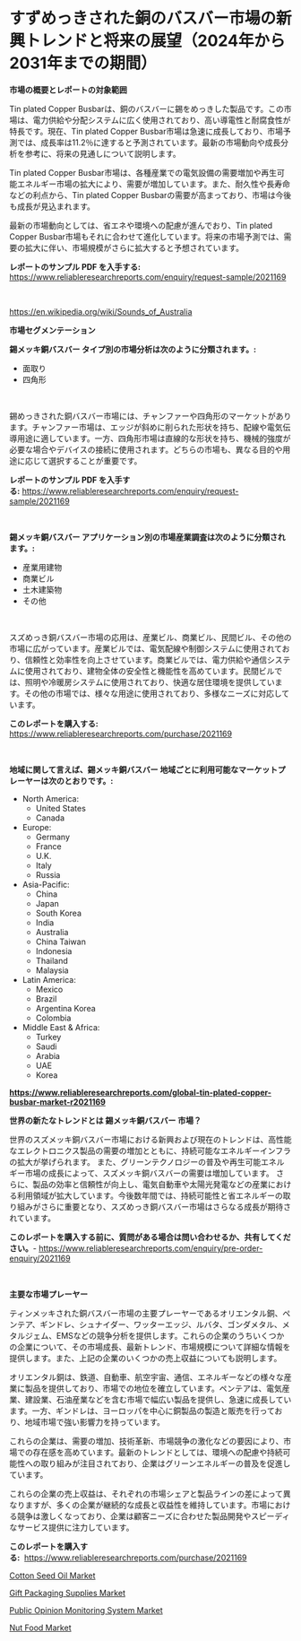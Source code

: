 <p><h1>すずめっきされた銅のバスバー市場の新興トレンドと将来の展望（2024年から2031年までの期間）</h1></p><p><strong>市場の概要とレポートの対象範囲</strong></p>
<p><p>Tin plated Copper Busbarは、銅のバスバーに錫をめっきした製品です。この市場は、電力供給や分配システムに広く使用されており、高い導電性と耐腐食性が特長です。現在、Tin plated Copper Busbar市場は急速に成長しており、市場予測では、成長率は11.2％に達すると予測されています。最新の市場動向や成長分析を参考に、将来の見通しについて説明します。</p><p>Tin plated Copper Busbar市場は、各種産業での電気設備の需要増加や再生可能エネルギー市場の拡大により、需要が増加しています。また、耐久性や長寿命などの利点から、Tin plated Copper Busbarの需要が高まっており、市場は今後も成長が見込まれます。</p><p>最新の市場動向としては、省エネや環境への配慮が進んでおり、Tin plated Copper Busbar市場もそれに合わせて進化しています。将来の市場予測では、需要の拡大に伴い、市場規模がさらに拡大すると予想されています。</p></p>
<p><strong>レポートのサンプル PDF を入手する:</strong> <a href="https://www.reliableresearchreports.com/enquiry/request-sample/2021169">https://www.reliableresearchreports.com/enquiry/request-sample/2021169</a></p>
<p>&nbsp;</p>
<p><a href="https://en.wikipedia.org/wiki/Sounds_of_Australia">https://en.wikipedia.org/wiki/Sounds_of_Australia</a></p>
<p><strong>市場セグメンテーション</strong></p>
<p><strong>錫メッキ銅バスバー タイプ別の市場分析は次のように分類されます。:</strong></p>
<p><ul><li>面取り</li><li>四角形</li></ul></p>
<p>&nbsp;</p>
<p><p>錫めっきされた銅バスバー市場には、チャンファーや四角形のマーケットがあります。チャンファー市場は、エッジが斜めに削られた形状を持ち、配線や電気伝導用途に適しています。一方、四角形市場は直線的な形状を持ち、機械的強度が必要な場合やデバイスの接続に使用されます。どちらの市場も、異なる目的や用途に応じて選択することが重要です。</p></p>
<p><strong>レポートのサンプル PDF を入手する:</strong>&nbsp;<a href="https://www.reliableresearchreports.com/enquiry/request-sample/2021169">https://www.reliableresearchreports.com/enquiry/request-sample/2021169</a></p>
<p>&nbsp;</p>
<p><strong> 錫メッキ銅バスバー アプリケーション別の市場産業調査は次のように分類されます。:</strong></p>
<p><ul><li>産業用建物</li><li>商業ビル</li><li>土木建築物</li><li>その他</li></ul></p>
<p>&nbsp;</p>
<p><p>スズめっき銅バスバー市場の応用は、産業ビル、商業ビル、民間ビル、その他の市場に広がっています。産業ビルでは、電気配線や制御システムに使用されており、信頼性と効率性を向上させています。商業ビルでは、電力供給や通信システムに使用されており、建物全体の安全性と機能性を高めています。民間ビルでは、照明や冷暖房システムに使用されており、快適な居住環境を提供しています。その他の市場では、様々な用途に使用されており、多様なニーズに対応しています。</p></p>
<p><strong>このレポートを購入する:</strong>&nbsp; <a href="https://www.reliableresearchreports.com/purchase/2021169">https://www.reliableresearchreports.com/purchase/2021169</a></p>
<p>&nbsp;</p>
<p><strong>地域に関して言えば、錫メッキ銅バスバー 地域ごとに利用可能なマーケットプレーヤーは次のとおりです。:</strong></p>
<p><ul>
    <li>
        North America:
        <ul>
            <li>United States</li>
            <li>Canada</li>
        </ul>
    </li>
    <li>
        Europe:
        <ul>
            <li>Germany</li>
            <li>France</li>
            <li>U.K.</li>
            <li>Italy</li>
            <li>Russia</li>
        </ul>
    </li>
    <li>
        Asia-Pacific:
        <ul>
            <li>China</li>
            <li>Japan</li>
            <li>South Korea</li>
            <li>India</li>
            <li>Australia</li>
            <li>China Taiwan</li>
            <li>Indonesia</li>
            <li>Thailand</li>
            <li>Malaysia</li>
        </ul>
    </li>
    <li>
        Latin America:
        <ul>
            <li>Mexico</li>
            <li>Brazil</li>
            <li>Argentina Korea</li>
            <li>Colombia</li>
        </ul>
    </li>
    <li>
        Middle East & Africa:
        <ul>
            <li>Turkey</li>
            <li>Saudi</li>
            <li>Arabia</li>
            <li>UAE</li>
            <li>Korea</li>
        </ul>
    </li>
    </ul></p>
<p><strong><a href="https://www.reliableresearchreports.com/global-tin-plated-copper-busbar-market-r2021169">https://www.reliableresearchreports.com/global-tin-plated-copper-busbar-market-r2021169</a></strong>&nbsp;</p>
<p><strong>世界の新たなトレンドとは 錫メッキ銅バスバー 市場？</strong></p>
<p><p>世界のスズメッキ銅バスバー市場における新興および現在のトレンドは、高性能なエレクトロニクス製品の需要の増加とともに、持続可能なエネルギーインフラの拡大が挙げられます。 また、グリーンテクノロジーの普及や再生可能エネルギー市場の成長によって、スズメッキ銅バスバーの需要は増加しています。 さらに、製品の効率と信頼性が向上し、電気自動車や太陽光発電などの産業における利用領域が拡大しています。今後数年間では、持続可能性と省エネルギーの取り組みがさらに重要となり、スズめっき銅バスバー市場はさらなる成長が期待されています。</p></p>
<p><strong>このレポートを購入する前に、質問がある場合は問い合わせるか、共有してください。</strong>- <a href="https://www.reliableresearchreports.com/enquiry/pre-order-enquiry/2021169">https://www.reliableresearchreports.com/enquiry/pre-order-enquiry/2021169</a></p>
<p>&nbsp;</p>
<p><strong>主要な市場プレーヤー</strong></p>
<p><p>ティンメッキされた銅バスバー市場の主要プレーヤーであるオリエンタル銅、ペンテア、ギンドレ、シュナイダー、ワッターエッジ、ルバタ、ゴンダメタル、メタルジェム、EMSなどの競争分析を提供します。これらの企業のうちいくつかの企業について、その市場成長、最新トレンド、市場規模について詳細な情報を提供します。また、上記の企業のいくつかの売上収益についても説明します。</p><p>オリエンタル銅は、鉄道、自動車、航空宇宙、通信、エネルギーなどの様々な産業に製品を提供しており、市場での地位を確立しています。ペンテアは、電気産業、建設業、石油産業などを含む市場で幅広い製品を提供し、急速に成長しています。一方、ギンドレは、ヨーロッパを中心に銅製品の製造と販売を行っており、地域市場で強い影響力を持っています。</p><p>これらの企業は、需要の増加、技術革新、市場競争の激化などの要因により、市場での存在感を高めています。最新のトレンドとしては、環境への配慮や持続可能性への取り組みが注目されており、企業はグリーンエネルギーの普及を促進しています。</p><p>これらの企業の売上収益は、それぞれの市場シェアと製品ラインの差によって異なりますが、多くの企業が継続的な成長と収益性を維持しています。市場における競争は激しくなっており、企業は顧客ニーズに合わせた製品開発やスピーディなサービス提供に注力しています。</p></p>
<p><strong>このレポートを購入する:</strong>&nbsp;&nbsp;<a href="https://www.reliableresearchreports.com/purchase/2021169">https://www.reliableresearchreports.com/purchase/2021169</a></p>
<p><p><a href="https://github.com/prosalinda88/Market-Research-Report-List-5/blob/main/cotton-seed-oil-market.md">Cotton Seed Oil Market</a></p><p><a href="https://issuu.com/reportprime-2/docs/gift-packaging-supplies-market-size-2030.pptx">Gift Packaging Supplies Market</a></p><p><a href="https://issuu.com/reportprime-2/docs/public-opinion-monitoring-system-market-size-2030.">Public Opinion Monitoring System Market</a></p><p><a href="https://github.com/globismark/Market-Research-Report-List-4/blob/main/nut-food-market.md">Nut Food Market</a></p></p>